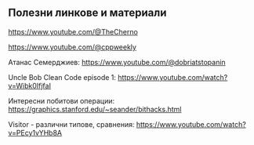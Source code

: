 ## Полезни линкове и материали

https://www.youtube.com/@TheCherno

https://www.youtube.com/@cppweekly

Атанас Семерджиев: https://www.youtube.com/@dobriatstopanin

Uncle Bob Clean Code episode 1: https://www.youtube.com/watch?v=Wibk0IfjfaI

Интересни побитови операции: https://graphics.stanford.edu/~seander/bithacks.html

Visitor - различни типове, сравнения: https://www.youtube.com/watch?v=PEcy1vYHb8A
